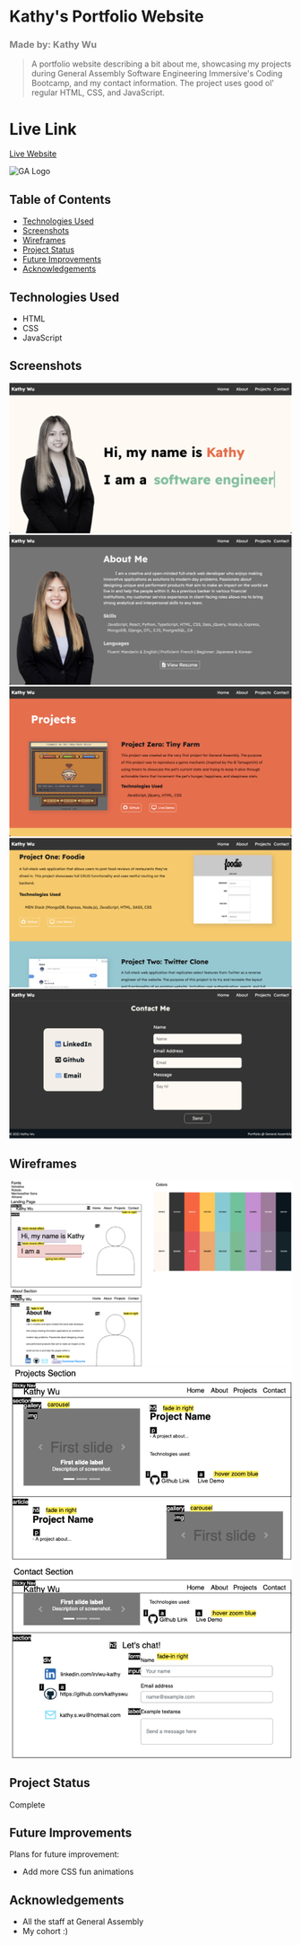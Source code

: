 # Kathy's Portfolio Website

### <font color="gray">Made by: Kathy Wu </font>

> A portfolio website describing a bit about me, showcasing my projects during General Assembly Software Engineering Immersive's Coding Bootcamp, and my contact information.
> The project uses good ol' regular HTML, CSS, and JavaScript.

# Live Link

[Live Website](https://www.kathyswu.com)

![GA Logo](https://ga-dash.s3.amazonaws.com/production/assets/logo-9f88ae6c9c3871690e33280fcf557f33.png)

## Table of Contents

- [Technologies Used](#technologies-used)
- [Screenshots](#screenshots)
- [Wireframes](#wireframse)
- [Project Status](#project-status)
- [Future Improvements](#future-improvements)
- [Acknowledgements](#acknowledgements)

## Technologies Used

- HTML
- CSS
- JavaScript

## Screenshots

![Home](./assets/images/portfolio/screenshot1.png)
![About Me](./assets/images/portfolio/screenshot2.png)
![Projects](./assets/images/portfolio/screenshot3.png)
![More Projects](./assets/images/portfolio/screenshot4.png)
![Contact Me](./assets/images/portfolio/screenshot5.png)

## Wireframes

![Wireframe1](./assets/images/portfolio/wireframe1.png)
![Wireframe2](./assets/images/portfolio/wireframe2.png)

## Project Status

Complete

## Future Improvements

Plans for future improvement:

- Add more CSS fun animations

## Acknowledgements

- All the staff at General Assembly
- My cohort :)
